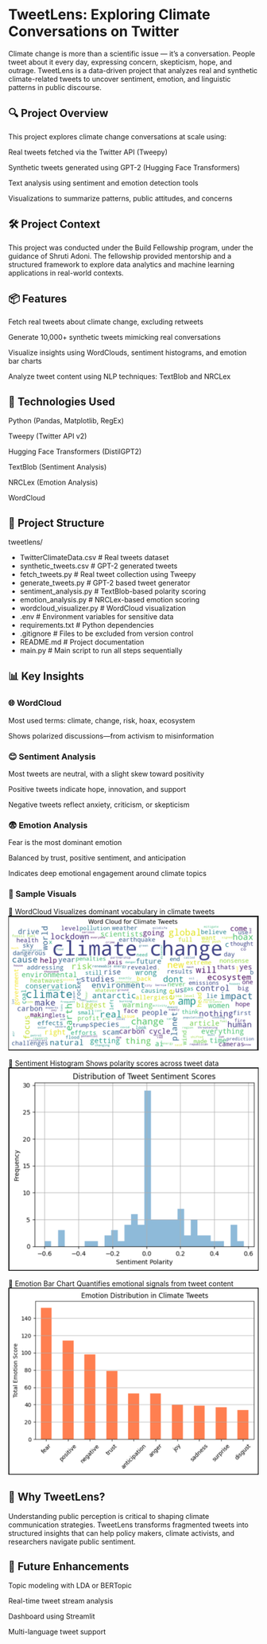 # TweetLens: Exploring Climate Conversations on Twitter
Climate change is more than a scientific issue — it’s a conversation. People tweet about it every day, expressing concern, skepticism, hope, and outrage. TweetLens is a data-driven project that analyzes real and synthetic climate-related tweets to uncover sentiment, emotion, and linguistic patterns in public discourse.

## 🔍 Project Overview
This project explores climate change conversations at scale using:

Real tweets fetched via the Twitter API (Tweepy)

Synthetic tweets generated using GPT-2 (Hugging Face Transformers)

Text analysis using sentiment and emotion detection tools

Visualizations to summarize patterns, public attitudes, and concerns

## 🛠 Project Context
This project was conducted under the Build Fellowship program, under the guidance of Shruti Adoni. The fellowship provided mentorship and a structured framework to explore data analytics and machine learning applications in real-world contexts.

## 📦 Features
Fetch real tweets about climate change, excluding retweets

Generate 10,000+ synthetic tweets mimicking real conversations

Visualize insights using WordClouds, sentiment histograms, and emotion bar charts

Analyze tweet content using NLP techniques: TextBlob and NRCLex

## 🧠 Technologies Used
Python (Pandas, Matplotlib, RegEx)

Tweepy (Twitter API v2)

Hugging Face Transformers (DistilGPT2)

TextBlob (Sentiment Analysis)

NRCLex (Emotion Analysis)

WordCloud

## 📁 Project Structure

tweetlens/
- TwitterClimateData.csv  # Real tweets dataset
- synthetic_tweets.csv    # GPT-2 generated tweets
- fetch_tweets.py         # Real tweet collection using Tweepy
- generate_tweets.py      # GPT-2 based tweet generator
- sentiment_analysis.py   # TextBlob-based polarity scoring
- emotion_analysis.py     # NRCLex-based emotion scoring
- wordcloud_visualizer.py # WordCloud visualization
- .env                    # Environment variables for sensitive data
- requirements.txt        # Python dependencies
- .gitignore              # Files to be excluded from version control
- README.md               # Project documentation
- main.py                 # Main script to run all steps sequentially


## 📊 Key Insights

### 🌐 WordCloud
Most used terms: climate, change, risk, hoax, ecosystem

Shows polarized discussions—from activism to misinformation

### 😊 Sentiment Analysis
Most tweets are neutral, with a slight skew toward positivity

Positive tweets indicate hope, innovation, and support

Negative tweets reflect anxiety, criticism, or skepticism

### 😨 Emotion Analysis
Fear is the most dominant emotion

Balanced by trust, positive sentiment, and anticipation

Indicates deep emotional engagement around climate topics

### 🔬 Sample Visuals
📌 WordCloud
Visualizes dominant vocabulary in climate tweets
![alt text](Visuals/WordCloud.png)

📌 Sentiment Histogram
Shows polarity scores across tweet data
![alt text](Visuals/Sentiment_analysis.png)

📌 Emotion Bar Chart
Quantifies emotional signals from tweet content
![alt text](Visuals/Emotion_analysis.png)

## 🌱 Why TweetLens?
Understanding public perception is critical to shaping climate communication strategies. TweetLens transforms fragmented tweets into structured insights that can help policy makers, climate activists, and researchers navigate public sentiment.

## 📌 Future Enhancements
Topic modeling with LDA or BERTopic

Real-time tweet stream analysis

Dashboard using Streamlit

Multi-language tweet support